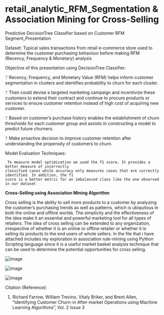 # retail_analytic_RFM_Segmentation & Association Mining for Cross-Selling
Predictive DecisionTree Classifier based on Customer RFM Segment_Presentation

Dataset:
Typical sales transactions from retail e-commerce store used to determine the customer purchasing behaviour before making RFM (Recency, Frequency & Monetary) analysis


Objective of this presentation using DecisionTree Classifier:

⏉    Recency, Frequency, and Monetary Value (RFM) helps inform customer segmentation in clusters and 
      identifies probability to churn for each cluster. 

⏉     Then could devise a targeted marketing campaign and incentivize these customers to extend their 
       contract and continue to procure products or services to ensure customer retention instead of 
       high cost of acquiring new customer. 

⏉    Based on customer’s purchase history enables the establishment of churn thresholds for each 
      customer group and assists in constructing a model to predict future churners. 

⏉   Make proactive decision to improve customer retention after understanding the propensity of 
    customers to churn. 

Model Evaluation Techniques:

     To measure model optimization we used the f1 score. It provides a better measure of incorrectly 
    classified cases while accuracy only measures cases that are correctly identified. In addition, the f1 
    score is a better metric for an imbalanced class like the one observed in our dataset

**Cross-Selling using Association Mining Algorithm**

Cross selling is the ability to sell more products to a customer by analyzing the customer’s purchasing trends as well as  patterns, which is ubiquitous in both the online and offline worlds. The simplicity and the effectiveness of the idea make it an essential and powerful marketing tool for all types of retailers. The idea of cross selling can be extended to any organization, irrespective of whether it is an online or offline retailer or whether it is selling its products to the end users of whole sellers.
In the file that i have attached includes my exploration in association rule-mining using Python Scripting language since it is a useful market basket analysis technique that can be used to determine the potential opportunities for cross selling.

![image](https://user-images.githubusercontent.com/32416129/126623463-3d79eeb9-e43e-4e78-bdda-7934819c0299.png)


![image](https://user-images.githubusercontent.com/32416129/126623356-a6e56c42-a315-401e-b993-315d11c49a9b.png)



![image](https://user-images.githubusercontent.com/32416129/126623182-aaa01543-6a11-498a-b63e-c0d0980e47cf.png)


Citation (Reference):
1. Richard Farrow, William Trevino, Vitaly Briker, and Brent Allen, “Identifying Customer Churn-in After-market Operations using Machine Learning Algorithms”, Vol. 2 Issue 3


